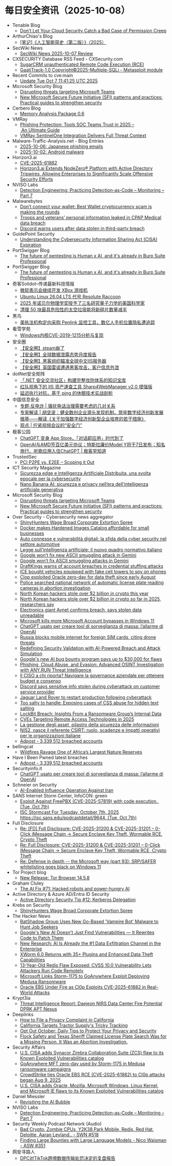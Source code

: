 # 每日安全资讯（2025-10-08）

- Tenable Blog
  - [Don’t Let Your Cloud Security Catch a Bad Case of Permission Creep](https://www.tenable.com/blog/dont-let-your-cloud-security-catch-a-bad-case-of-permission-creep)
- ArthurChiao's Blog
  - [[笔记]《人工智能简史（第二版）》（2025）](https://arthurchiao.github.io/blog/brief-history-of-ai-notes-zh/)
- SecWiki News
  - [SecWiki News 2025-10-07 Review](http://www.sec-wiki.com/?2025-10-07)
- CXSECURITY Database RSS Feed - CXSecurity.com
  - [SugarCRM unauthenticated Remote Code Execution (RCE)](https://cxsecurity.com/issue/WLB-2025100006)
  - [GaatiTrack-1.0 Copyright©2025-Multiple-SQLi - Metasploit module](https://cxsecurity.com/issue/WLB-2025100005)
- Recent Commits to cve:main
  - [Update Tue Oct  7 11:41:25 UTC 2025](https://github.com/trickest/cve/commit/3c7a47ea2a4fb4ab8007873ca7544ef0dfb744e2)
- Microsoft Security Blog
  - [Disrupting threats targeting Microsoft Teams](https://www.microsoft.com/en-us/security/blog/2025/10/07/disrupting-threats-targeting-microsoft-teams/)
  - [New Microsoft Secure Future Initiative (SFI) patterns and practices: Practical guides to strengthen security](https://www.microsoft.com/en-us/security/blog/2025/10/07/new-microsoft-secure-future-initiative-sfi-patterns-and-practices-practical-guides-to-strengthen-security/)
- Cerbero Blog
  - [Memory Analysis Package 0.6](https://blog.cerbero.io/memory-analysis-package-0-6/)
- VMRay
  - [Phishing Protection: Tools SOC Teams Trust in 2025 – An Ultimate Guide](https://www.vmray.com/phishing-protection-tools-for-soc-2025-ultimate-guide/)
  - [VMRay SentinelOne Integration Delivers Full Threat Context](https://www.vmray.com/vmray-sentinelone-integration-delivers-full-threat-context/)
- Malware-Traffic-Analysis.net - Blog Entries
  - [2025-10-06: Japanese phishing emails](https://www.malware-traffic-analysis.net/2025/10/06/index.html)
  - [2025-10-02: Android malware](https://www.malware-traffic-analysis.net/2025/10/02/index.html)
- Horizon3.ai
  - [CVE-2025-61882](https://horizon3.ai/attack-research/vulnerabilities/cve-2025-61882/)
  - [Horizon3.ai Extends NodeZero® Platform with Active Directory Tripwires, Allowing Enterprises to Significantly Scale Offensive Security Efforts](https://horizon3.ai/news/press-release/horizon3-ai-extends-nodezero-platform-with-active-directory-tripwires-allowing-enterprises-to-significantly-scale-offensive-security-efforts/)
- NVISO Labs
  - [Detection Engineering: Practicing Detection-as-Code – Monitoring – Part 7](https://blog.nviso.eu/2025/10/07/detection-engineering-practicing-detection-as-code-monitoring-part-7/)
- Malwarebytes
  - [Don’t connect your wallet: Best Wallet cryptocurrency scam is making the rounds](https://www.malwarebytes.com/blog/news/2025/10/dont-connect-your-wallet-best-wallet-cryptocurrency-scam-is-making-the-rounds)
  - [Troops and veterans’ personal information leaked in CPAP Medical data breach](https://www.malwarebytes.com/blog/news/2025/10/troops-and-veterans-personal-information-leaked-in-cpap-medical-data-breach)
  - [Discord warns users after data stolen in third-party breach](https://www.malwarebytes.com/blog/news/2025/10/discord-warns-users-after-data-stolen-in-third-party-breach)
- GuidePoint Security
  - [Understanding the Cybersecurity Information Sharing Act (CISA) Expiration](https://www.guidepointsecurity.com/blog/understanding-cisa-expiration/)
- PortSwigger Blog
  - [The future of pentesting is Human x AI, and it's already in Burp Suite Professional](https://portswigger.net/blog/the-future-of-pentesting-is-human-x-ai-and-its-already-in-burp-suite-professional)
- PortSwigger Blog
  - [The future of pentesting is Human x AI, and it's already in Burp Suite Professional](https://portswigger.net/blog/the-future-of-pentesting-is-human-x-ai-and-its-already-in-burp-suite-professional)
- 奇客Solidot–传递最新科技情报
  - [微软表示会继续开发 XBox 游戏机](https://www.solidot.org/story?sid=82490)
  - [Ubuntu Linux 26.04 LTS  代号 Resolute Raccoon](https://www.solidot.org/story?sid=82489)
  - [2025 年诺贝尔物理学奖授予了三名研究量子力学的美国科学家](https://www.solidot.org/story?sid=82488)
  - [清理 50 块最具危险性的太空垃圾能将新碎片数量减半](https://www.solidot.org/story?sid=82487)
- 黑鸟
  - [美执法机构定向采购 Penlink 监控工具，数亿人手机位置隐私遭追踪](https://mp.weixin.qq.com/s?__biz=MzAxOTM1MDQ1NA==&mid=2451182927&idx=1&sn=92d68f220892c9ea9e5815aee0dcadac)
- 看雪学苑
  - [Windows内核CVE-2019-1215分析与复现](https://mp.weixin.qq.com/s?__biz=MjM5NTc2MDYxMw==&mid=2458601626&idx=1&sn=96fbadea99bbb779069babdb769a5de7)
- 安全圈
  - [【安全圈】steam崩了](https://mp.weixin.qq.com/s?__biz=MzIzMzE4NDU1OQ==&mid=2652072104&idx=1&sn=41aa58cd5c2e2698eb99906a72fb8696)
  - [【安全圈】全球数据泄露态势月度报告](https://mp.weixin.qq.com/s?__biz=MzIzMzE4NDU1OQ==&mid=2652072104&idx=2&sn=324b2de1f3fdfb6630ceca4f2aa2a4e3)
  - [【安全圈】黑客组织瞄准全球中文IIS服务器](https://mp.weixin.qq.com/s?__biz=MzIzMzE4NDU1OQ==&mid=2652072104&idx=3&sn=800852211f6e7e133593437843a68114)
  - [【安全圈】英国雷诺遭遇黑客攻击，客户信息外泄](https://mp.weixin.qq.com/s?__biz=MzIzMzE4NDU1OQ==&mid=2652072104&idx=4&sn=5e9ac567f097c966f332ebd91e787b78)
- dotNet安全矩阵
  - [「.NET 安全交流社区」构建完整攻防体系的知识宝库](https://mp.weixin.qq.com/s?__biz=MzUyOTc3NTQ5MA==&mid=2247500763&idx=1&sn=26b764bf9a98cbaccd6575b820b008bf)
  - [红队视角下的 IIS 资产速查工具 Sharp4WebManager v2.0 增强版](https://mp.weixin.qq.com/s?__biz=MzUyOTc3NTQ5MA==&mid=2247500763&idx=2&sn=2c006d6a3b15444419073d9e86b6161e)
  - [延迟执行对抗，基于 ping 的休眠技术实战剖析](https://mp.weixin.qq.com/s?__biz=MzUyOTc3NTQ5MA==&mid=2247500763&idx=3&sn=314a497ae947b2083e673eb4521ad7cd)
- 中国信息安全
  - [专题·反电诈 | 骚扰电话治理需要考虑的几对关系](https://mp.weixin.qq.com/s?__biz=MzA5MzE5MDAzOA==&mid=2664250368&idx=1&sn=cd8090720dae69b1c5b771d8622ad157)
  - [专家解读 | 胡坚波：健全数创企业源头发现机制，筑牢数字经济创新发展根基——解读《关于加强数字经济创新型企业培育的若干措施》](https://mp.weixin.qq.com/s?__biz=MzA5MzE5MDAzOA==&mid=2664250368&idx=2&sn=7d289f01e47b4412b46a61eabf9b9ecb)
  - [观点 | 拧紧视频会议的“安全门”](https://mp.weixin.qq.com/s?__biz=MzA5MzE5MDAzOA==&mid=2664250368&idx=3&sn=8301e9f716882d2abd0b650160bbbb08)
- 极客公园
  - [ChatGPT 变身 App Store，「对话即应用」时代到了](https://mp.weixin.qq.com/s?__biz=MTMwNDMwODQ0MQ==&mid=2653088005&idx=1&sn=5776cdf44b8981de8bdad7defa4f0422)
  - [OpenAI与AMD签百亿美元协议；特斯拉廉价Model Y将于7日发布；知名旅行、听歌应用入住ChatGPT | 极客早知道](https://mp.weixin.qq.com/s?__biz=MTMwNDMwODQ0MQ==&mid=2653087992&idx=1&sn=e4a3e5963008d3665f446225eacb0a0e)
- TrustedSec
  - [PCI P2PE vs. E2EE – Scoping it Out](https://trustedsec.com/blog/pci-p2pe-vs-e2ee-scoping-it-out)
- ICT Security Magazine
  - [Sicurezza edge e Intelligenza Artificiale Distribuita, una svolta epocale per la cybersecurity](https://www.ictsecuritymagazine.com/articoli/sicurezza-edge/)
  - [Nano Banana AI: sicurezza e privacy nell’era dell’intelligenza artificiale generativa](https://www.ictsecuritymagazine.com/notizie/nano-banana-ai/)
- Microsoft Security Blog
  - [Disrupting threats targeting Microsoft Teams](https://www.microsoft.com/en-us/security/blog/2025/10/07/disrupting-threats-targeting-microsoft-teams/)
  - [New Microsoft Secure Future Initiative (SFI) patterns and practices: Practical guides to strengthen security](https://www.microsoft.com/en-us/security/blog/2025/10/07/new-microsoft-secure-future-initiative-sfi-patterns-and-practices-practical-guides-to-strengthen-security/)
- Over Security - Cybersecurity news aggregator
  - [ShinyHunters Wage Broad Corporate Extortion Spree](https://krebsonsecurity.com/2025/10/shinyhunters-wage-broad-corporate-extortion-spree/)
  - [Docker makes Hardened Images Catalog affordable for small businesses](https://www.bleepingcomputer.com/news/security/docker-makes-hardened-images-catalog-affordable-for-small-businesses/)
  - [Auto connesse e vulnerabilità digitali: la sfida della cyber security nel settore automotive](https://www.cybersecurity360.it/nuove-minacce/auto-connesse-e-vulnerabilita-digitali-la-sfida-della-cyber-security-nel-settore-automotive/)
  - [Legge sull’intelligenza artificiale: il nuovo quadro normativo italiano](https://www.cybersecurity360.it/legal/legge-sullintelligenza-artificiale-il-nuovo-quadro-normativo-italiano/)
  - [Google won’t fix new ASCII smuggling attack in Gemini](https://www.bleepingcomputer.com/news/security/google-wont-fix-new-ascii-smuggling-attack-in-gemini/)
  - [Google won’t fix ASCII smuggling attacks in Gemini](https://www.bleepingcomputer.com/news/security/google-wont-fix-ascii-smuggling-attacks-in-gemini/)
  - [DraftKings warns of account breaches in credential stuffing attacks](https://www.bleepingcomputer.com/news/security/draftkings-warns-of-account-breaches-in-credential-stuffing-attacks/)
  - [ICE bought vehicles equipped with fake cell towers to spy on phones](https://techcrunch.com/2025/10/07/ice-bought-vehicles-equipped-with-fake-cell-towers-to-spy-on-phones/)
  - [Clop exploited Oracle zero-day for data theft since early August](https://www.bleepingcomputer.com/news/security/oracle-zero-day-exploited-in-clop-data-theft-attacks-since-early-august/)
  - [Police searched national network of automatic license plate reading cameras in abortion investigation](https://therecord.media/police-searched-license-reading-cameras-abortion-investigation)
  - [North Korean hackers stole over $2 billion in crypto this year](https://www.bleepingcomputer.com/news/cryptocurrency/north-korean-hackers-stole-over-2-billion-in-crypto-this-year/)
  - [North Korean hackers stole over $2 billion in crypto so far in 2025, researchers say](https://techcrunch.com/2025/10/07/north-korean-hackers-stole-over-2-billion-in-crypto-so-far-in-2025-researchers-say/)
  - [Electronics giant Avnet confirms breach, says stolen data unreadable](https://www.bleepingcomputer.com/news/security/electronics-giant-avnet-confirms-breach-says-stolen-data-unreadable/)
  - [Microsoft kills more Microsoft Account bypasses in Windows 11](https://www.bleepingcomputer.com/news/microsoft/microsoft-blocks-more-tricks-to-skip-microsoft-account-setup-in-windows-11/)
  - [ChatGPT usato per creare tool di sorveglianza di massa: l’allarme di OpenAI](https://www.securityinfo.it/2025/10/07/chatgpt-usato-per-creare-tool-di-sorveglianza-di-massa-lallarme-di-openai/)
  - [Russia blocks mobile internet for foreign SIM cards, citing drone threats](https://therecord.media/russia-blocks-mobile-internet-foreign-sim-cards)
  - [Redefining Security Validation with AI-Powered Breach and Attack Simulation](https://www.bleepingcomputer.com/news/security/redefining-security-validation-with-ai-powered-breach-and-attack-simulation/)
  - [Google's new AI bug bounty program pays up to $30,000 for flaws](https://www.bleepingcomputer.com/news/google/googles-new-ai-bug-bounty-program-pays-up-to-30-000-for-flaws/)
  - [Phishing, Cloud Abuse, and Evasion: Advanced OSINT Investigation with ANY.RUN Threat Intelligence](https://any.run/cybersecurity-blog/osint-in-threat-intelligence-lookup/)
  - [Il CISO a chi riporta? Navigare la governance aziendale per ottenere budget e consenso](https://www.cybersecurity360.it/soluzioni-aziendali/il-ciso-a-chi-riporta-navigare-la-governance-aziendale-per-ottenere-budget-e-consenso/)
  - [Discord says sensitive info stolen during cyberattack on customer service provider](https://therecord.media/discord-data-breach-third-party)
  - [Jaguar Land Rover to restart production following cyberattack](https://therecord.media/jaguar-land-rover-restarting-production-after-cyberattack)
  - [Too salty to handle: Exposing cases of CSS abuse for hidden text salting](https://blog.talosintelligence.com/too-salty-to-handle-exposing-cases-of-css-abuse-for-hidden-text-salting/)
  - [LockBit Breach: Insights From a Ransomware Group’s Internal Data](https://blog.compass-security.com/2025/10/lockbit-breach-insights-from-a-ransomware-groups-internal-data/)
  - [CVEs Targeting Remote Access Technologies in 2025](https://www.hackmageddon.com/2025/10/07/cves-targeting-remote-access-technologies-in-2025/)
  - [La gestione degli asset, pilastro della sicurezza delle informazioni](https://www.cybersecurity360.it/soluzioni-aziendali/la-gestione-degli-asset-pilastro-della-sicurezza-delle-informazioni/)
  - [NIS2, nasce il referente CSIRT: ruolo, scadenze e impatti operativi per le organizzazioni italiane](https://www.cybersecurity360.it/legal/nis2-nasce-il-referente-csirt-ruolo-scadenze-e-impatti-operativi-per-le-organizzazioni-italiane/)
  - [Adpost - 3,339,512 breached accounts](https://haveibeenpwned.com/Breach/Adpost)
- bellingcat
  - [Wildfires Ravage One of Africa’s Largest Nature Reserves](https://www.bellingcat.com/news/2025/10/07/wildfires-ravage-one-of-africas-largest-nature-reserves/)
- Have I Been Pwned latest breaches
  - [Adpost - 3,339,512 breached accounts](https://haveibeenpwned.com/Breach/Adpost)
- Securityinfo.it
  - [ChatGPT usato per creare tool di sorveglianza di massa: l’allarme di OpenAI](https://www.securityinfo.it/2025/10/07/chatgpt-usato-per-creare-tool-di-sorveglianza-di-massa-lallarme-di-openai/?utm_source=rss&utm_medium=rss&utm_campaign=chatgpt-usato-per-creare-tool-di-sorveglianza-di-massa-lallarme-di-openai)
- Schneier on Security
  - [AI-Enabled Influence Operation Against Iran](https://www.schneier.com/blog/archives/2025/10/ai-enabled-influence-operation-against-iran.html)
- SANS Internet Storm Center, InfoCON: green
  - [Exploit Against FreePBX (CVE-2025-57819) with code execution., (Tue, Oct 7th)](https://isc.sans.edu/diary/rss/32350)
  - [ISC Stormcast For Tuesday, October 7th, 2025 https://isc.sans.edu/podcastdetail/9644, (Tue, Oct 7th)](https://isc.sans.edu/diary/rss/32348)
- Full Disclosure
  - [Re: [FD]	Full Disclosure: CVE-2025-31200 & CVE-2025-31201 – 0-Click iMessage Chain → Secure Enclave Key Theft, Wormable RCE, Crypto Theft](https://seclists.org/fulldisclosure/2025/Oct/4)
  - [Re: Full Disclosure: CVE-2025-31200 & CVE-2025-31201 – 0-Click iMessage Chain → Secure Enclave Key Theft, Wormable RCE, Crypto Theft](https://seclists.org/fulldisclosure/2025/Oct/3)
  - [Re: Defense in depth -- the Microsoft way (part 93): SRP/SAFER	whitelisting goes black on Windows 11](https://seclists.org/fulldisclosure/2025/Oct/2)
- Tor Project blog
  - [New Release: Tor Browser 14.5.8](https://blog.torproject.org/new-release-tor-browser-1458/)
- Graham Cluley
  - [The AI Fix #71: Hacked robots and power-hungry AI](https://grahamcluley.com/the-ai-fix-71/)
- Active Directory & Azure AD/Entra ID Security
  - [Active Directory Security Tip #12: Kerberos Delegation](https://adsecurity.org/?p=4658)
- Krebs on Security
  - [ShinyHunters Wage Broad Corporate Extortion Spree](https://krebsonsecurity.com/2025/10/shinyhunters-wage-broad-corporate-extortion-spree/)
- The Hacker News
  - [BatShadow Group Uses New Go-Based 'Vampire Bot' Malware to Hunt Job Seekers](https://thehackernews.com/2025/10/batshadow-group-uses-new-go-based.html)
  - [Google's New AI Doesn't Just Find Vulnerabilities — It Rewrites Code to Patch Them](https://thehackernews.com/2025/10/googles-new-ai-doesnt-just-find.html)
  - [New Research: AI Is Already the #1 Data Exfiltration Channel in the Enterprise](https://thehackernews.com/2025/10/new-research-ai-is-already-1-data.html)
  - [XWorm 6.0 Returns with 35+ Plugins and Enhanced Data Theft Capabilities](https://thehackernews.com/2025/10/xworm-60-returns-with-35-plugins-and.html)
  - [13-Year-Old Redis Flaw Exposed: CVSS 10.0 Vulnerability Lets Attackers Run Code Remotely](https://thehackernews.com/2025/10/13-year-redis-flaw-exposed-cvss-100.html)
  - [Microsoft Links Storm-1175 to GoAnywhere Exploit Deploying Medusa Ransomware](https://thehackernews.com/2025/10/microsoft-links-storm-1175-to.html)
  - [Oracle EBS Under Fire as Cl0p Exploits CVE-2025-61882 in Real-World Attacks](https://thehackernews.com/2025/10/oracle-ebs-under-fire-as-cl0p-exploits.html)
- Krypt3ia
  - [Threat Intelligence Report: Daejeon NIRS Data Center Fire Potential DPRK APT Nexus](https://krypt3ia.wordpress.com/2025/10/07/threat-intelligence-report-daejeon-nirs-data-center-fire-potential-dprk-apt-nexus/)
- Deeplinks
  - [How to File a Privacy Complaint in California](https://www.eff.org/deeplinks/2025/10/how-file-privacy-complaint-california)
  - [California Targets Tractor Supply's Tricky Tracking](https://www.eff.org/deeplinks/2025/10/california-targets-tractor-supplys-tricky-tracking)
  - [Opt Out October: Daily Tips to Protect Your Privacy and Security](https://www.eff.org/deeplinks/2025/09/opt-out-october-daily-tips-protect-your-privacy-and-security)
  - [Flock Safety and Texas Sheriff Claimed License Plate Search Was for a Missing Person. It Was an Abortion Investigation.](https://www.eff.org/deeplinks/2025/10/flock-safety-and-texas-sheriff-claimed-license-plate-search-was-missing-person-it)
- Security Affairs
  - [U.S. CISA adds Synacor Zimbra Collaboration Suite (ZCS) flaw to its Known Exploited Vulnerabilities catalog](https://securityaffairs.com/183085/hacking/u-s-cisa-adds-synacor-zimbra-collaboration-suite-zcs-flaw-to-its-known-exploited-vulnerabilities-catalog.html)
  - [GoAnywhere MFT zero-day used by Storm-1175 in Medusa ransomware campaigns](https://securityaffairs.com/183075/hacking/goanywhere-mft-zero-day-used-by-storm-1175-in-medusa-ransomware-campaigns.html)
  - [CrowdStrike ties Oracle EBS RCE (CVE-2025-61882) to Cl0p attacks began Aug 9, 2025](https://securityaffairs.com/183065/cyber-crime/crowdstrike-ties-oracle-ebs-rce-cve-2025-61882-to-cl0p-attacks-began-aug-9-2025.html)
  - [U.S. CISA adds Oracle, Mozilla, Microsoft Windows, Linux Kernel, and Microsoft IE flaws to its Known Exploited Vulnerabilities catalog](https://securityaffairs.com/183049/security/u-s-cisa-adds-oracle-mozilla-microsoft-windows-linux-kernel-and-microsoft-ie-flaws-to-its-known-exploited-vulnerabilities-catalog.html)
- Daniel Miessler
  - [Revisiting the AI Bubble](https://danielmiessler.com/blog/revisiting-the-ai-bubble?utm_source=rss&utm_medium=feed&utm_campaign=website)
- NVISO Labs
  - [Detection Engineering: Practicing Detection-as-Code – Monitoring – Part 7](https://blog.nviso.eu/2025/10/07/detection-engineering-practicing-detection-as-code-monitoring-part-7/)
- Security Weekly Podcast Network (Audio)
  - [Bad Crypto, Zombie CPUs, Y2K38,Park Mobile, Redis, Red Hat, Deloitte, Aaran Leyland.. - SWN #518](http://sites.libsyn.com/18678/bad-crypto-zombie-cpus-y2k38park-mobile-redis-red-hat-deloitte-aaran-leyland-swn-518)
  - [Finding Large Bounties with Large Language Models - Nico Waisman - ASW #351](http://sites.libsyn.com/18678/finding-large-bounties-with-large-language-models-nico-waisman-asw-351)
- 网安寻路人
  - [DPC对TikTok跨境数据传输处罚决定的复盘报告](https://mp.weixin.qq.com/s?__biz=MzIxODM0NDU4MQ==&mid=2247507833&idx=1&sn=1d38b3c11a576451f402fd97b8f46b16)
